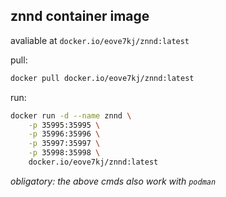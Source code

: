 ## znnd container image 
avaliable at `docker.io/eove7kj/znnd:latest`

pull:
```bash
docker pull docker.io/eove7kj/znnd:latest
```

run:
```bash
docker run -d --name znnd \
    -p 35995:35995 \
    -p 35996:35996 \
    -p 35997:35997 \
    -p 35998:35998 \
    docker.io/eove7kj/znnd:latest
```

*obligatory: the above cmds also work with `podman`*

